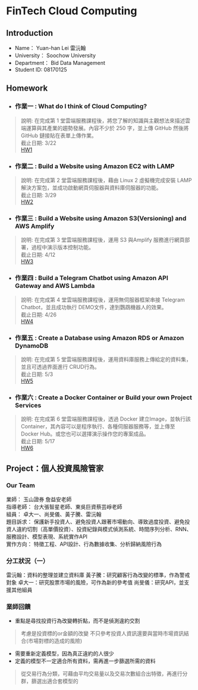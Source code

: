 # FinTech Cloud Computing

## Introduction
* Name： Yuan-han Lei 雷沅翰 
* University： Soochow University 
* Department： Bid Data Management
* Student ID: 08170125

## Homework
* ### 作業一 : What do I think of Cloud Computing?
> 說明: 在完成第 1 堂雲端服務課程後，將您了解的知識與主觀想法來描述雲端運算與其產業的趨勢發展。內容不少於 250 字，並上傳 GitHub 然後將GitHub 鏈接貼在表單上傳作業。  
截止日期: 3/22  
[HW1](https://github.com/yuanahanlei/Fintech/tree/main/HW1) 

* ### 作業二 : Build a Website using Amazon EC2 with LAMP
> 說明: 在完成第 2 堂雲端服務課程後，藉由 Linux 2 虛擬機完成安裝 LAMP 解決方案包，並成功啟動網頁伺服器與資料庫伺服器的功能。  
截止日期: 3/29  
[HW2](https://youtu.be/KhdthxiUdcU)

* ### 作業三 : Build a Website using Amazon S3(Versioning) and AWS Amplify
> 說明: 在完成第 3 堂雲端服務課程後，運用 S3 與Amplify 服務進行網頁部署，過程中演示版本控制功能。  
截止日期: 4/12  
[HW3](https://youtu.be/GPXviAUjFuQ)

* ### 作業四 : Build a Telegram Chatbot using Amazon API Gateway and AWS Lambda
> 說明: 在完成第 4 堂雲端服務課程後，運用無伺服器框架串接 Telegram Chatbot，並且成功執行 DEMO文件，達到鸚鵡機器人的效果。  
截止日期: 4/26  
[HW4](https://youtu.be/B1avhQVSHyY)

* ### 作業五 : Create a Database using Amazon RDS or Amazon DynamoDB
> 說明: 在完成第 5 堂雲端服務課程後，運用資料庫服務上傳給定的資料集，並且可透過界面進行 CRUD行為。  
截止日期: 5/3  
[HW5]()

* ### 作業六 : Create a Docker Container or Build your own Project Services
> 說明: 在完成第 6 堂雲端服務課程後，透過 Docker 建立Image，並執行該 Container，其內容可以是程序執行、各種伺服器服務等，並上傳至 Docker Hub。或您也可以選擇演示操作您的專案成品。  
截止日期: 5/17  
[HW6]()



## Project：個人投資風險管家
### Our Team
業師： 玉山證券 詹益安老師  
指導老師： 台大張智星老師、東吳巨資蔡芸崢老師  
組員： 卓大一、尚旻儀、黃子騰、雷沅翰  
題目訴求： 保護新手投資人、避免投資人跟著市場動向、導致過度投資、避免投資人違約切割（高單價投資）、投資紀錄與模式偵測系統、時間序列分析、RNN、服務設計、模型表現、系統實作API  
實作方向： 特徵工程、API設計、行為數據收集、分析歸納風險行為


### 分工狀況（一）
雷沅翰：資料的整理並建立資料庫
黃子騰：研究顧客行為改變的標準，作為警戒對象
卓大一：研究股票市場的風險，可作為新的參考值
尚旻儀：研究API，並支援其他組員

### 業師回饋
* 重點是尋找投資行為改變轉折點，而不是偵測違約交割
> 考慮是投資標的or金額的改變
> 不只參考投資人資訊還要與當時市場資訊結合(市場對標的造成的風險)
* 需要重新定義模型，因為真正違約的人很少
* 定義的模型不一定適合所有資料，需再進一步篩選所需的資料
> 從交易行為分類，可藉由平均交易量以及交易次數組合出特徵，再進行分群，篩選出適合套模型的








